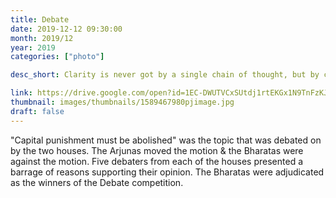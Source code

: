```yaml
---
title: Debate
date: 2019-12-12 09:30:00
month: 2019/12
year: 2019
categories: ["photo"]

desc_short: Clarity is never got by a single chain of thought, but by constantly ruling out superfluous threads & emerging with refined opinions. The battle of wits- the Annual Debate competition was a power packed contest of well built arguments & juxtapositions. 

link: https://drive.google.com/open?id=1EC-DWUTVCxSUtdj1rtEKGx1N9TnFzKJJ
thumbnail: images/thumbnails/1589467980pjimage.jpg
draft: false
---
```


"Capital punishment must be abolished" was the topic that was debated on by the two houses. The Arjunas moved the motion & the Bharatas were against the motion. Five debaters from each of the houses presented a barrage of reasons supporting their opinion. The Bharatas were adjudicated as the winners of the Debate competition. 
